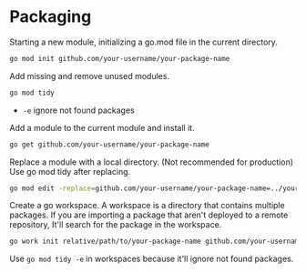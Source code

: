 # Packaging

Starting a new module, initializing a go.mod file in the current directory.

```bash
go mod init github.com/your-username/your-package-name
```

Add missing and remove unused modules.

```bash
go mod tidy
```

- `-e` ignore not found packages

Add a module to the current module and install it.

```bash
go get github.com/your-username/your-package-name
```

Replace a module with a local directory. (Not recommended for production) Use go mod tidy after replacing.

```bash
go mod edit -replace=github.com/your-username/your-package-name=../your-package-name
```

Create a go workspace. A workspace is a directory that contains multiple packages. If you are importing a package that aren't deployed to a remote repository, It'll search for the package in the workspace.

```bash
go work init relative/path/to/your-package-name github.com/your-username/your-package-name
```

Use `go mod tidy -e` in workspaces because it'll ignore not found packages.
